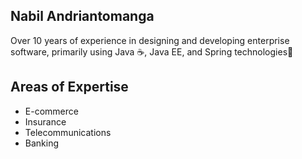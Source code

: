 ##  Nabil Andriantomanga
Over 10 years of experience in designing and developing enterprise software, primarily using Java ☕, Java EE, and Spring technologies🌱

##  Areas of Expertise
- E-commerce
- Insurance
- Telecommunications
- Banking


